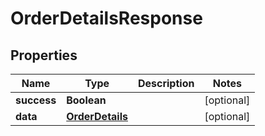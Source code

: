 # OrderDetailsResponse

## Properties
Name | Type | Description | Notes
------------ | ------------- | ------------- | -------------
**success** | **Boolean** |  |  [optional]
**data** | [**OrderDetails**](OrderDetails.md) |  |  [optional]
